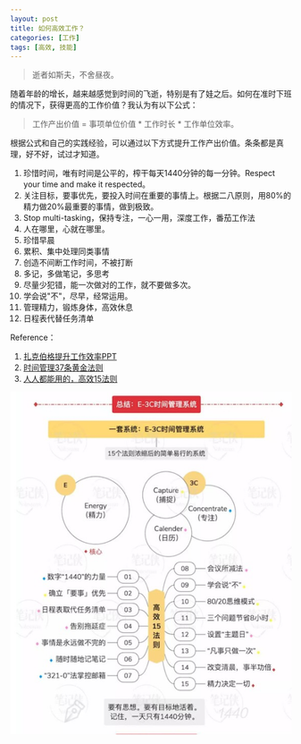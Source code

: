 ```yaml
---
layout: post
title: 如何高效工作？
categories: [工作]
tags: [高效, 技能]
---
```


> 逝者如斯夫，不舍昼夜。

随着年龄的增长，越来越感觉到时间的飞逝，特别是有了娃之后。如何在准时下班的情况下，获得更高的工作价值？我认为有以下公式：

> 工作产出价值 = 事项单位价值 * 工作时长 * 工作单位效率。

根据公式和自己的实践经验，可以通过以下方式提升工作产出价值。条条都是真理，好不好，试过才知道。

1. 珍惜时间，唯有时间是公平的，榨干每天1440分钟的每一分钟。Respect your time and make it respected。
2. 关注目标，要事优先，要投入时间在重要的事情上。根据二八原则，用80%的精力做20%最重要的事情，做到极致。
3. Stop multi-tasking，保持专注，一心一用，深度工作，番茄工作法
4. 人在哪里，心就在哪里。
5. 珍惜早晨
6. 累积、集中处理同类事情
7. 创造不间断工作时间，不被打断
8. 多记，多做笔记，多思考
9. 尽量少犯错，能一次做对的工作，就不要做多次。
10. 学会说"不"，尽早，经常运用。
11. 管理精力，锻炼身体，高效休息
12. 日程表代替任务清单



Reference：

1. [扎克伯格提升工作效率PPT](https://mp.weixin.qq.com/s?__biz=MzIwMDYzNDA4OQ==&mid=2649713580&idx=2&sn=0f16054faf4d57c08421331cf21d3573&scene=5&srcid=0614ItkDq5gcB0BtOoD6h66A%23rd)
2. [时间管理37条黄金法则](https://mp.weixin.qq.com/s?__biz=MzAxNTI1ODM4Ng==&mid=2651679729&idx=3&sn=ac2f070e7b8c739312b251e7f36bf4e5&chksm=807f0d8cb708849a9c4593969b0172b4e1d4a6fda1d27bb90744ba53e33217c17aba20d24fe2&mpshare=1&scene=1&srcid=%23rd)
3. [人人都能用的，高效15法则](https://mp.weixin.qq.com/s?__biz=MzIxNTAzNzU0Ng==&mid=2654628092&idx=4&sn=800d5c9230aaf20718d17f1fcaaaa944&chksm=8c50abf9bb2722ef7391ede460b328e1ea22b55259c363d460b5e9e43f22ebab531830befc3e&mpshare=1&scene=1&srcid=%23rd)

![](/public/image-20190523233012420.png)